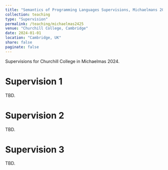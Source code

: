 ```yaml
---
title: "Semantics of Programming Languages Supervisions, Michaelmans 2024"
collection: teaching
type: "Supervision"
permalink: /teaching/michaelmas2425
venue: "Churchill College, Cambridge"
date: 2024-01-01
location: "Cambridge, UK"
share: false
paginate: false
---
```


Supervisions for Churchill College in Michaelmas 2024.

Supervision 1
======
TBD.

Supervision 2
======
TBD.

Supervision 3
======
TBD.
